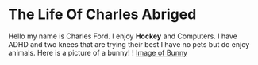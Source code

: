 # **The Life Of Charles Abriged** 
Hello my name is Charles Ford.
 I enjoy __Hockey__ and Computers.  I have ADHD and two knees that are trying their best
 I have no pets but do enjoy animals. Here is a picture of a bunny! 
 ! [Image of Bunny](bunny.jpg)